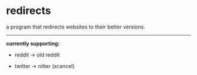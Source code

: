 # redirects 
a program that redirects websites to their better versions.

--- 

**currently supporting:**

- reddit -> old reddit

- twitter -> nitter (xcancel)
